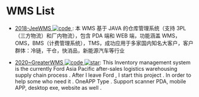 # WMS List

- [2018-JeeWMS ![code](https://ng-tech.icu/assets/code.svg) ](https://gitee.com/erzhongxmu/JEEWMS): 本 WMS 基于 JAVA 的仓库管理系统（支持 3PL（三方物流）和厂内物流），包含 PDA 端和 WEB 端，功能涵盖 WMS，OMS，BMS（计费管理系统），TMS，成功应用于多家国内知名大客户，客户群体：冷链，干仓，快消品，新能源汽车等行业

- [2020~GreaterWMS ![code](https://ng-tech.icu/assets/code.svg) ![star](https://img.shields.io/github/stars/GreaterWMS/GreaterWMS)](https://github.com/GreaterWMS/GreaterWMS): This Inventory management system is the currently Ford Asia Pacific after-sales logistics warehousing supply chain process . After I leave Ford , I start this project . In order to help some who need it . OneAPP Type . Support scanner PDA, mobile APP, desktop exe, website as well .
